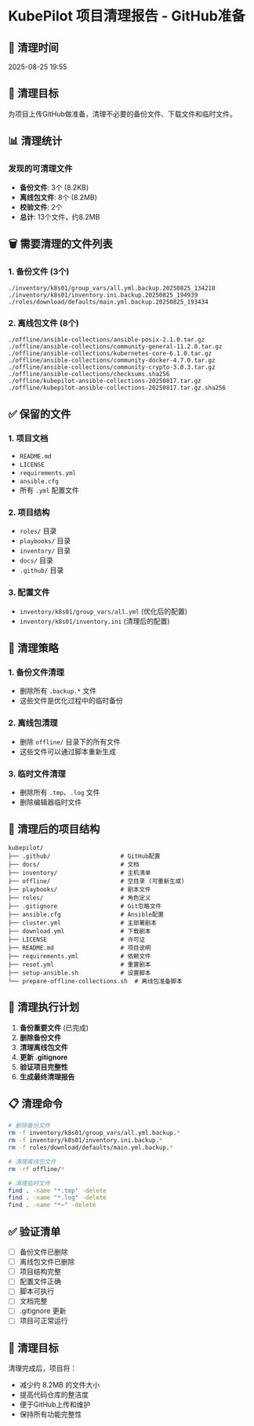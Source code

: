 # KubePilot 项目清理报告 - GitHub准备

## 📅 清理时间
2025-08-25 19:55

## 🎯 清理目标
为项目上传GitHub做准备，清理不必要的备份文件、下载文件和临时文件。

## 📊 清理统计

### 发现的可清理文件
- **备份文件**: 3个 (8.2KB)
- **离线包文件**: 8个 (8.2MB)
- **校验文件**: 2个
- **总计**: 13个文件，约8.2MB

## 🗑️ 需要清理的文件列表

### 1. **备份文件** (3个)
```
./inventory/k8s01/group_vars/all.yml.backup.20250825_134218
./inventory/k8s01/inventory.ini.backup.20250825_194939
./roles/download/defaults/main.yml.backup.20250825_193434
```

### 2. **离线包文件** (8个)
```
./offline/ansible-collections/ansible-posix-2.1.0.tar.gz
./offline/ansible-collections/community-general-11.2.0.tar.gz
./offline/ansible-collections/kubernetes-core-6.1.0.tar.gz
./offline/ansible-collections/community-docker-4.7.0.tar.gz
./offline/ansible-collections/community-crypto-3.0.3.tar.gz
./offline/ansible-collections/checksums.sha256
./offline/kubepilot-ansible-collections-20250817.tar.gz
./offline/kubepilot-ansible-collections-20250817.tar.gz.sha256
```

## ✅ 保留的文件

### 1. **项目文档**
- `README.md`
- `LICENSE`
- `requirements.yml`
- `ansible.cfg`
- 所有 `.yml` 配置文件

### 2. **项目结构**
- `roles/` 目录
- `playbooks/` 目录
- `inventory/` 目录
- `docs/` 目录
- `.github/` 目录

### 3. **配置文件**
- `inventory/k8s01/group_vars/all.yml` (优化后的配置)
- `inventory/k8s01/inventory.ini` (清理后的配置)

## 🔧 清理策略

### 1. **备份文件清理**
- 删除所有 `.backup.*` 文件
- 这些文件是优化过程中的临时备份

### 2. **离线包清理**
- 删除 `offline/` 目录下的所有文件
- 这些文件可以通过脚本重新生成

### 3. **临时文件清理**
- 删除所有 `.tmp`、`.log` 文件
- 删除编辑器临时文件

## 📝 清理后的项目结构

```
kubepilot/
├── .github/                    # GitHub配置
├── docs/                       # 文档
├── inventory/                  # 主机清单
├── offline/                    # 空目录 (可重新生成)
├── playbooks/                  # 剧本文件
├── roles/                      # 角色定义
├── .gitignore                  # Git忽略文件
├── ansible.cfg                 # Ansible配置
├── cluster.yml                 # 主部署剧本
├── download.yml                # 下载剧本
├── LICENSE                     # 许可证
├── README.md                   # 项目说明
├── requirements.yml            # 依赖文件
├── reset.yml                   # 重置剧本
├── setup-ansible.sh            # 设置脚本
└── prepare-offline-collections.sh  # 离线包准备脚本
```

## 🚀 清理执行计划

1. **备份重要文件** (已完成)
2. **删除备份文件**
3. **清理离线包文件**
4. **更新 .gitignore**
5. **验证项目完整性**
6. **生成最终清理报告**

## 📋 清理命令

```bash
# 删除备份文件
rm -f inventory/k8s01/group_vars/all.yml.backup.*
rm -f inventory/k8s01/inventory.ini.backup.*
rm -f roles/download/defaults/main.yml.backup.*

# 清理离线包文件
rm -rf offline/*

# 清理临时文件
find . -name "*.tmp" -delete
find . -name "*.log" -delete
find . -name "*~" -delete
```

## ✅ 验证清单

- [ ] 备份文件已删除
- [ ] 离线包文件已删除
- [ ] 项目结构完整
- [ ] 配置文件正确
- [ ] 脚本可执行
- [ ] 文档完整
- [ ] .gitignore 更新
- [ ] 项目可正常运行

## 🎯 清理目标

清理完成后，项目将：
- 减少约 8.2MB 的文件大小
- 提高代码仓库的整洁度
- 便于GitHub上传和维护
- 保持所有功能完整性
